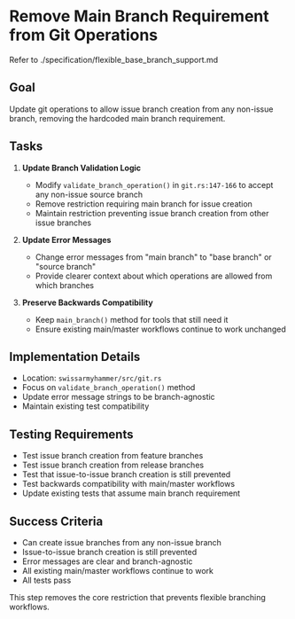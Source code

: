 # Remove Main Branch Requirement from Git Operations

Refer to ./specification/flexible_base_branch_support.md

## Goal

Update git operations to allow issue branch creation from any non-issue branch, removing the hardcoded main branch requirement.

## Tasks

1. **Update Branch Validation Logic**
   - Modify `validate_branch_operation()` in `git.rs:147-166` to accept any non-issue source branch
   - Remove restriction requiring main branch for issue creation
   - Maintain restriction preventing issue branch creation from other issue branches

2. **Update Error Messages**
   - Change error messages from "main branch" to "base branch" or "source branch"  
   - Provide clearer context about which operations are allowed from which branches

3. **Preserve Backwards Compatibility**
   - Keep `main_branch()` method for tools that still need it
   - Ensure existing main/master workflows continue to work unchanged

## Implementation Details  

- Location: `swissarmyhammer/src/git.rs`
- Focus on `validate_branch_operation()` method
- Update error message strings to be branch-agnostic
- Maintain existing test compatibility

## Testing Requirements

- Test issue branch creation from feature branches
- Test issue branch creation from release branches  
- Test that issue-to-issue branch creation is still prevented
- Test backwards compatibility with main/master workflows
- Update existing tests that assume main branch requirement

## Success Criteria

- Can create issue branches from any non-issue branch
- Issue-to-issue branch creation is still prevented
- Error messages are clear and branch-agnostic
- All existing main/master workflows continue to work
- All tests pass

This step removes the core restriction that prevents flexible branching workflows.